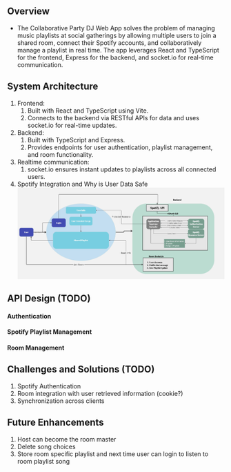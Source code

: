 ## Overview
- The Collaborative Party DJ Web App solves the problem of managing music playlists at social gatherings by allowing multiple users to join a shared room, connect their Spotify accounts, and collaboratively manage a playlist in real time. The app leverages React and TypeScript for the frontend, Express for the backend, and socket.io for real-time communication.

## System Architecture
1. Frontend:
   1. Built with React and TypeScript using Vite.
   2. Connects to the backend via RESTful APIs for data and uses socket.io for real-time updates.
2. Backend:
    1. Built with TypeScript and Express. 
    2. Provides endpoints for user authentication, playlist management, and room functionality.
3. Realtime communication:
   1. socket.io ensures instant updates to playlists across all connected users.
4. Spotify Integration and Why is User Data Safe
![diagram](./diagram.jpg)

## API Design (TODO)
#### Authentication
#### Spotify Playlist Management
#### Room Management


## Challenges and Solutions (TODO)
1. Spotify Authentication 
2. Room integration with user retrieved information (cookie?)
3. Synchronization across clients

## Future Enhancements
1. Host can become the room master
2. Delete song choices
3. Store room specific playlist and next time user can login to listen to room playlist song




